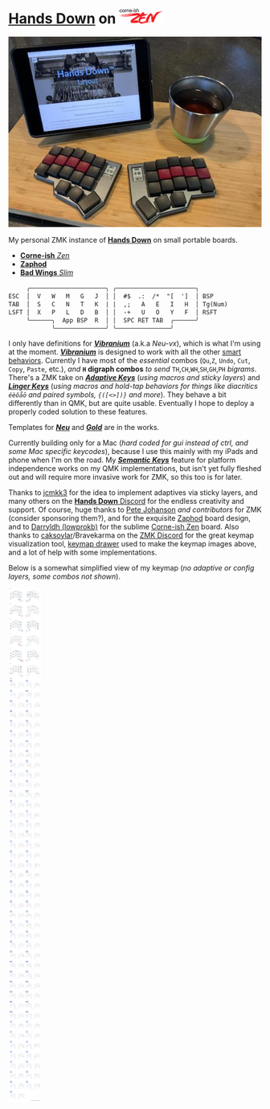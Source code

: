 # [**Hands Down**](http://handsdownlayout.com) on ![zen pic](zenlogo.png)

![zen pic](zen.jpg)

My personal ZMK instance of [**Hands Down**](http://handsdownlayout.com) on small portable boards.

- [**Corne-ish** *Zen*](https://www.reddit.com/r/ErgoMechKeyboards/comments/reyulp/my_new_zen/) 
- [**Zaphod**](https://www.reddit.com/r/ErgoMechKeyboards/comments/1130oor/zaphod_in_café_society/)
- [**Bad Wings** *Slim*](https://www.reddit.com/r/ErgoMechKeyboards/comments/16huy9s/thin_is_in/)

```
     ╭─────────────────────╮ ╭──────────────────────╮
ESC  │  V   W   M   G   J  │ │  #$  .:  /*  "[  ']  │ BSP
TAB  │  S   C   N   T   K  | |  ,;   A   E   I   H  │ Tg(Num)
LSFT │  X   P   L   D   B  │ │  -+   U   O   Y   F  │ RSFT
     ╰──────╮  App BSP  R  │ │  SPC RET TAB  ╭──────╯
            ╰──────────────╯ ╰───────────────╯
```
I only have definitions for [***Vibranium***](https://sites.google.com/alanreiser.com/handsdown/home/hands-down-neu#h.eyvjpfoqjy65) (a.k.a *Neu-vx*), which is what I'm using at the moment. [***Vibranium***](https://sites.google.com/alanreiser.com/handsdown/home/hands-down-neu#h.eyvjpfoqjy65) is designed to work with all the other [smart behaviors](https://sites.google.com/alanreiser.com/handsdown#h.8ngiif20qf4). Currently I have most of the *essential* combos (`Qu`,`Z`, `Undo`, `Cut`, `Copy`, `Paste`, etc.), *and* **`H` digraph combos** *to send* `TH`,`CH`,`WH`,`SH`,`GH`,`PH` *bigrams*. There's a ZMK take on [***Adaptive Keys***](https://sites.google.com/alanreiser.com/handsdown#h.ps4itorhjiq9) (*using macros and sticky layers*) and [***Linger Keys***](https://sites.google.com/alanreiser.com/handsdown#h.w8doktr0rzce) (*using macros and hold-tap behaviors for things like diacritics `éèôåō` and paired symbols, `{([<>])}` and more*). They behave a bit differently than in QMK, but are quite usable. Eventually I hope to deploy a properly coded solution to these features.

Templates for [***Neu***](https://sites.google.com/alanreiser.com/handsdown/home/hands-down-neu#h.ze4kq734zl5w) and [***Gold***](https://sites.google.com/alanreiser.com/handsdown/home/hands-down-neu#h.8i2msuo3butx) are in the works.


Currently building only for a Mac (*hard coded for gui instead of ctrl, and some Mac specific keycodes*), because I use this mainly with my iPads and phone when I'm on the road. My [***Semantic Keys***](https://sites.google.com/alanreiser.com/handsdown#h.7mehnxbqcx2s) feature for platform independence works on my QMK implementations, but isn't yet fully fleshed out and will require more invasive work for ZMK, so this too is for later.

Thanks to [jcmkk3](https://github.com/jcmkk3) for the idea to implement adaptives via sticky layers, and many others on the [**Hands Down** Discord](https://discord.gg/BC3fzb2E) for the endless creativity and support. Of course, huge thanks to [Pete Johanson](https://github.com/petejohanson) *and contributors* for ZMK (consider sponsoring them?), and for the exquisite [Zaphod](https://github.com/petejohanson/zaphod-config) board design, and to [Darryldh (lowprokb)](https://github.com/LOWPROKB) for the sublime [Corne-ish Zen](https://github.com/LOWPROKB/zmk-config-Corne-ish-Zen) board. Also thanks to [caksoylar](https://github.com/caksoylar)/Bravekarma on the [ZMK Discord](https://discord.gg/HXWA39qJKX) for the great keymap visualization tool, [keymap drawer](https://github.com/caksoylar/keymap-drawer) used to make the keymap images above, and a lot of help with some implementations.

 Below is a somewhat simplified view of my keymap (*no adaptive or config layers, some combos not shown*).

![zaphod keymap](zaphod_keymap.png)
